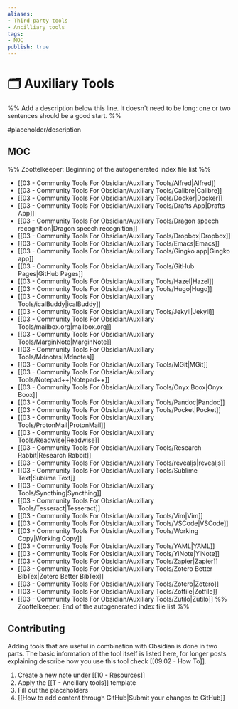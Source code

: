 ```yaml
---
aliases:
- Third-party tools
- Ancilliary tools
tags: 
- MOC
publish: true
---
```


# 🗂️ Auxiliary Tools

%% Add a description below this line. It doesn't need to be long: one or two sentences should be a good start. %%

#placeholder/description

## MOC

%% Zoottelkeeper: Beginning of the autogenerated index file list  %%
-  [[03 - Community Tools For Obsidian/Auxiliary Tools/Alfred|Alfred]]
-  [[03 - Community Tools For Obsidian/Auxiliary Tools/Calibre|Calibre]]
-  [[03 - Community Tools For Obsidian/Auxiliary Tools/Docker|Docker]]
-  [[03 - Community Tools For Obsidian/Auxiliary Tools/Drafts App|Drafts App]]
-  [[03 - Community Tools For Obsidian/Auxiliary Tools/Dragon speech recognition|Dragon speech recognition]]
-  [[03 - Community Tools For Obsidian/Auxiliary Tools/Dropbox|Dropbox]]
-  [[03 - Community Tools For Obsidian/Auxiliary Tools/Emacs|Emacs]]
-  [[03 - Community Tools For Obsidian/Auxiliary Tools/Gingko app|Gingko app]]
-  [[03 - Community Tools For Obsidian/Auxiliary Tools/GitHub Pages|GitHub Pages]]
-  [[03 - Community Tools For Obsidian/Auxiliary Tools/Hazel|Hazel]]
-  [[03 - Community Tools For Obsidian/Auxiliary Tools/Hugo|Hugo]]
-  [[03 - Community Tools For Obsidian/Auxiliary Tools/icalBuddy|icalBuddy]]
-  [[03 - Community Tools For Obsidian/Auxiliary Tools/Jekyll|Jekyll]]
-  [[03 - Community Tools For Obsidian/Auxiliary Tools/mailbox.org|mailbox.org]]
-  [[03 - Community Tools For Obsidian/Auxiliary Tools/MarginNote|MarginNote]]
-  [[03 - Community Tools For Obsidian/Auxiliary Tools/Mdnotes|Mdnotes]]
-  [[03 - Community Tools For Obsidian/Auxiliary Tools/MGit|MGit]]
-  [[03 - Community Tools For Obsidian/Auxiliary Tools/Notepad++|Notepad++]]
-  [[03 - Community Tools For Obsidian/Auxiliary Tools/Onyx Boox|Onyx Boox]]
-  [[03 - Community Tools For Obsidian/Auxiliary Tools/Pandoc|Pandoc]]
-  [[03 - Community Tools For Obsidian/Auxiliary Tools/Pocket|Pocket]]
-  [[03 - Community Tools For Obsidian/Auxiliary Tools/ProtonMail|ProtonMail]]
-  [[03 - Community Tools For Obsidian/Auxiliary Tools/Readwise|Readwise]]
-  [[03 - Community Tools For Obsidian/Auxiliary Tools/Research Rabbit|Research Rabbit]]
-  [[03 - Community Tools For Obsidian/Auxiliary Tools/revealjs|revealjs]]
-  [[03 - Community Tools For Obsidian/Auxiliary Tools/Sublime Text|Sublime Text]]
-  [[03 - Community Tools For Obsidian/Auxiliary Tools/Syncthing|Syncthing]]
-  [[03 - Community Tools For Obsidian/Auxiliary Tools/Tesseract|Tesseract]]
-  [[03 - Community Tools For Obsidian/Auxiliary Tools/Vim|Vim]]
-  [[03 - Community Tools For Obsidian/Auxiliary Tools/VSCode|VSCode]]
-  [[03 - Community Tools For Obsidian/Auxiliary Tools/Working Copy|Working Copy]]
-  [[03 - Community Tools For Obsidian/Auxiliary Tools/YAML|YAML]]
-  [[03 - Community Tools For Obsidian/Auxiliary Tools/YiNote|YiNote]]
-  [[03 - Community Tools For Obsidian/Auxiliary Tools/Zapier|Zapier]]
-  [[03 - Community Tools For Obsidian/Auxiliary Tools/Zotero Better BibTex|Zotero Better BibTex]]
-  [[03 - Community Tools For Obsidian/Auxiliary Tools/Zotero|Zotero]]
-  [[03 - Community Tools For Obsidian/Auxiliary Tools/Zotfile|Zotfile]]
-  [[03 - Community Tools For Obsidian/Auxiliary Tools/Zutilo|Zutilo]]
%% Zoottelkeeper: End of the autogenerated index file list  %%

## Contributing

Adding tools that are useful in combination with Obsidian is done in two parts. The basic information of the tool itself is listed here, for longer posts explaining describe how you use this tool check [[09.02 - How To]].

1. Create a new note under [[10 - Resources]]
2. Apply the [[T - Ancillary tools]] template
3. Fill out the placeholders
4. [[How to add content through GitHub|Submit your changes to GitHub]]
